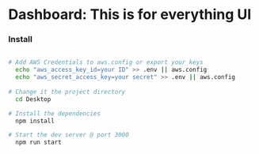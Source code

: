 # Dashboard: This is for everything UI
### Install

```bash

# Add AWS Credentials to aws.config or export your keys
  echo "aws_access_key_id=your ID" >> .env || aws.config
  echo "aws_secret_access_key=your secret" >> .env || aws.config 
  
# Change it the project directory
  cd Desktop

# Install the dependencies
  npm install

# Start the dev server @ port 3000
  npm run start
  

```





